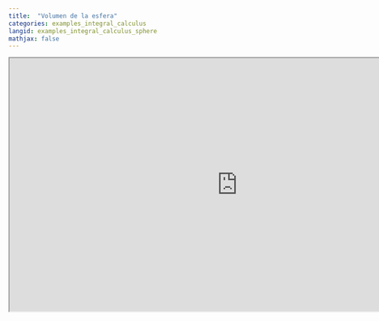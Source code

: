 ```yaml
---
title:  "Volumen de la esfera"
categories: examples_integral_calculus
langid: examples_integral_calculus_sphere
mathjax: false
---
```


<iframe width="900" height="500"
	src="https://www.youtube.com/embed/BKAvrv7-Gh8?rel=0">
</iframe>
